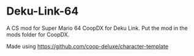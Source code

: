 # Deku-Link-64
A CS mod for Super Mario 64 CoopDX for Deku Link.
Put the mod in the mods folder for CoopDX.

Made using https://github.com/coop-deluxe/character-template

